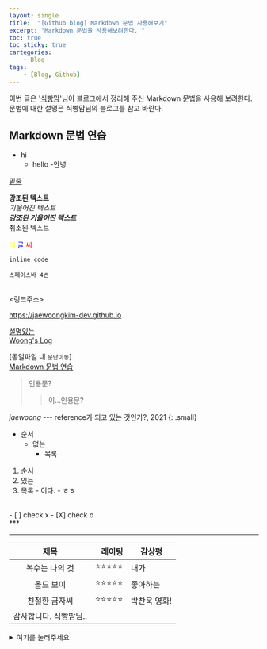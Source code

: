```yaml
---
layout: single
title:  "[Github blog] Markdown 문법 사용해보기"
excerpt: "Markdown 문법을 사용해보려한다. "
toc: true
toc_sticky: true
cartegories:
    - Blog
tags:
    - [Blog, Github]
---
```


이번 글은 '[식빵맘](https://ansohxxn.github.io/blog/markdown/)'님이 블로그에서 정리해 주신 Markdown 문법을 사용해 보려한다. 문법에 대한 설명은 식빵맘님의 블로그를 참고 바란다.  

## Markdown 문법 연습
- hi
  - hello
    -안녕

<u>밑줄</u>

**강조된 텍스트**<br>
*기울어진 텍스트*<br>
***강조된 기울어진 텍스트***<br>
~~취소된 텍스트~~

<span style="color:yellow">색</span>
<span style="color:blue">글</span>
<span style="color:red">씨</span>

`inline code`

    스페이스바 4번
<br>
<링크주소><br>

<https://jaewoongkim-dev.github.io><br>

[설명있는](링크주소)<br>
[Woong's Log](https://jaewoongkim-dev.github.io)<br>  

[동일파일 내 `문단이동`]<br>
[Markdown 문법 연습](#markdown-문법-연습)  

>인용문?
  >>이...인용문?  

<cite>jaewoong</cite> --- reference가 되고 있는 것인가?, 2021 {: .small}  

- 순서
  * 없는
    + 목록  

1. 순서
2. 있는
  1. 목록
    - 이다.
    - ㅎㅎ  
<br>
- [ ] check x
- [X] check o  
<br>
***  

--- 
 
|**제목**|레이팅|감상평|
|:---:|---:|---|
|복수는 나의 것|⭐⭐⭐⭐⭐|내가|
|올드 보이|⭐⭐⭐⭐⭐|좋아하는|
|친절한 금자씨|⭐⭐⭐⭐⭐|박찬욱 영화!|
|감사합니다. 식빵맘님..|  


<details>
<summary>여기를 눌러주세요</summary>
<div markdown="1">       

메롱~

</div>
</details>